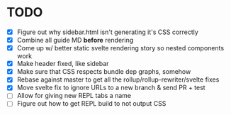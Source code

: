 # TODO

- [x] Figure out why sidebar.html isn't generating it's CSS correctly
- [x] Combine all guide MD **before** rendering
- [x] Come up w/ better static svelte rendering story so nested components work
- [x] Make header fixed, like sidebar
- [x] Make sure that CSS respects bundle dep graphs, somehow
- [x] Rebase against master to get all the rollup/rollup-rewriter/svelte fixes
- [x] Move svelte fix to ignore URLs to a new branch & send PR + test
- [ ] Allow for giving new REPL tabs a name
- [ ] Figure out how to get REPL build to not output CSS
